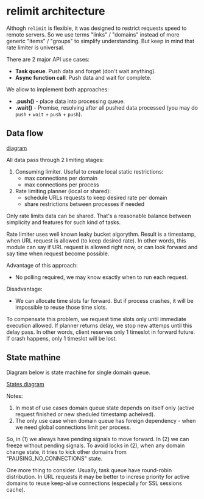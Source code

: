 relimit architecture
====================

Althogh `relimit` is flexible, it was designed to restrict requests speed
to remote servers. So we use terms "links" / "domains" instead of more generic
"items" / "groups" to simplify understanding. But keep in mind that rate
limiter is universal.

There are 2 major API use cases:

- __Task queue__. Push data and forget (don't wait anything).
- __Async function call__. Push data and wait for complete.

We allow to implement both approaches:

- __.push()__ - place data into processing queue.
- __.wait()__ - Promise, resolving after all pushed data processed (you may do
  `push` + `wait` + `push` + `push`).


## Data flow

[diagram](https://www.draw.io/?lightbox=1&highlight=0000ff&edit=_blank&layers=1&nav=1&title=Relimit.xml#R1VnbbuM2EP0aA9sHLyTqYvtx7U0vwBYomgLdPtISLbOmRIGiYnu%2FvqRESqIoZ5WEbtM8BOLwfmbmzAy9CHb55ScGy%2BOvNEVkAbz0sgg%2BLwBYBYH4LwXXVhB5fivIGE5b0UDwiL8hJfSUtMYpqoyBnFLCcWkKE1oUKOGGDDJGz%2BawAyXmriXMkCV4TCCxpX%2FilB9b6drzevnPCGdHtXOsO%2FYwOWWM1oXabgGCQ%2FPXdudQL6XGV0eY0vNAFDwsgh2jlLdf%2BWWHiERWo9bO%2B%2FFGb3dshgo%2BawJoZzxBUiN95OZg%2FKqxkPcp7YXVXk%2BIcXSZUgrc6xX6mwl7QTRHnF3FODULaPCu%2Bkyqfe6RB6GSHQeo%2B7ESQqXtrFu7v7L4ULeeRiD6PgBCSaX8RBex8TaldXsxXzQaVSO5lCda5yPm6LGEiew%2BC8cQsiPPiRo8gSG4AaINlgJn6U%2BAE0yBs3IATmyBsyNYnh5If46JxGPPxFfGu%2FsNgOMtYgMIKs7oCe0ooUxIClqIkdsDJmQkggRnhWgmYjMk5FuJEBb%2B%2BUl15DhN5TaTmL8JaN0brwyrnAI%2BDmzcAwew%2B2sLd45zxCoL4X%2FP%2FlRvuDZ91bNR8cPQhiV0AAuwYRFUU9U5LjJJ8phIW%2FnPIfK9wMBogs462JxDtLHuj1IR2VSTMn6kGS0geeilIxIboIEumH8dfP8lh3yMZKsQB%2FuqZjSNvu9vxPlVhXRYcypE%2Fb5fKC1vY60OT2uWqNMr9DlkGeKmGciLPasPhgjk%2BMkM6W9C17K%2FfX043MHmXmpygnZMtwxtm4vuZHK%2Bb6Fi22CRfpJZmWR0AqsKJyNDe8acbsJj2MRMk%2FgOHlo223LUDr9R3ATFiwmr1sY4T2kNXE0aZmejdbpgohdarc2FWgishRqVdbeep8XA0uIvHOUi4ngfCC5O1Q8zojtDFf6m0j6pyVIerDlqtF1En18U1wncI7Lt0mmdH%2FQJ9aRlOEtKl95Hf2OAvwyc2MbSN1fVwOsV6OFQoTdrM7S0%2BQXBk7zfvk5Ocn2vZCjFCac2e90x330pscXj2iCeCKZgwpPXLpjNTn%2BdMRuIno2v82Lj2iZCrfn3woTrkf78V1JhNDKEceRyyIQrS%2BuQEJpAjiTWIg%2BvCOXvjw0Z5UJTVE6TFpRiJuiubQuQpa6nrEqb%2BJsJU%2FBlF540twFHjGkmN3eizI0DZ1f%2B7Bn%2BvDISZn8xP8MZOrt2bMPZ52bCfVADa32vDs2Vxah3JIRRRhNEr%2BSDEa8E3jw%2B6Ndxajw6Ao0K9orDvHTDFKKOqtqSyh8QB0EHPkEbXNZY20oEZlEZ%2F9EUXMvQpIjls4b3gveA2FQEmHgmWU2YE3BR7Nr1mCOXne%2BVcz3w%2F%2BVdowLmjtEW2HVHyWiChKaaRx1h1eQdeZADjxkxV4fAwEI293IYuyywsBXFHuoeavVvH%2BBGQuE22Y9GXKLfGo2HswlkNsABNPbvAL%2B3GR%2FJcfOsOH7t%2FiDrJ1kfywrKkwkicVQjvxdLjdahoY9oM8tSX%2FECLpr9b14ti%2FQ%2FKwYP%2FwA%3D)

All data pass through 2 limiting stages:

1. Consuming limiter. Useful to create local static restrictions:
   - max connections per domain
   - max connections per process
2. Rate limiting planner (local or shared):
   - schedule URLs requests to keep desired rate per domain
   - share restrictions between processes if needed

Only rate limits data can be shared. That's a reasonable balance between
simplicity and features for such kind of tasks.

Rate limiter uses well known leaky bucket algorythm. Result is a timestamp, when
URL request is allowed (to keep desired rate). In other words, this module can
say if URL request is allowed right now, or can look forward and say
time when request become possible.

Advantage of this approach:

- No polling required, we may know exactly when to run each request.

Disadvantage:

- We can allocate time slots far forward. But if process crashes, it will be
  impossible to reuse those time slots.

To compensate this problem, we request time slots only until immediate execution
allowed. If planner returns delay, we stop new attemps until this delay pass.
In other words, client reserves only 1 timeslot in forward future. If crash
happens, only 1 timeslot will be lost.


## State mathine

Diagram below is state machine for single domain queue.

[States diagram](https://www.draw.io/?lightbox=1&highlight=0000ff&edit=_blank&layers=1&nav=1&title=Relimit.xml#R1Vpdc%2BI2FP0tffDM9iEZf0MegaUpM5tku5DZ9olRbAGeNRaVRYD%2B%2Bkq2ZCzJBmIMSZJMxr768PXRuUdXFwxnsNzeY7BaPKAQxoZthlvD%2BWrYdte36X9m2OUGr3uXG%2BY4CnOTtTeMo%2F8gN5rcuo5CmEodCUIxiVayMUBJAgMi2QDGaCN3m6FYfuoKzKFmGAcg1q0%2Fo5As%2BGuZ5t7%2BJ4zmC%2F5kXzS8gODXHKN1wh9n2M4s%2B8mbl0BMxfunCxCiTcnkDA1ngBEi%2BdVyO4AxQ1aglo%2F7o6a1cBvDhJw0gI94BfEaCpczx8hOYEFHUNjpTX9BljG1WfSSOr5i7TAJxwQQ1jqL4niAYoSzYY6Z%2FbCuBKNfsNQym%2FEW3VvhDsQEbksm7v09REtI8I524a1O18uH7MRK5Leb%2Fao53LQoLZiwAc6TeTHxHix6wfGqwc7XsBs8PY6fH0aP9wdA3CwiAscrELCWDY0eBdgMLUE6%2Bub9FcQRdQ5iNihK5tyswD302W9LoAp67sSb6qgWtjKsbguw2p4G6%2Ffe8%2FjTg%2Bq%2BJ6Z3Gqa3K4wCmKZffmcyjRKooRus8SsMOYI0zntMV%2BltEIM0jQIZYbiNyN%2Bl63%2BKcdRV1mCKG9Zi3nqHQE3RGgdQpgMBeA5FNx55MJRUvBb6G%2FPWdLq%2BjL%2Brwe9VoC9sGMaARK%2Fy9lC1JNyJ7yiiL1V4YFny6murmr8yH1UWbGUix%2BrKE9nKRDlO2kR08cCu1G3FOqT1Dtum4rBlHvbrcH96kXugjBbuoNkshcRQKV0s5UksF6JeZjlNENL1EmYsZ6b8j2YEIKbCwcDzwZKpRf5fv40pEfovmF7N2RUIMhbkmUd5fNZqFLA1jiMRL5YUL6UIM0sR9oY4EjFTjiMRW6fGkXlrCSXhy3xj6yp2wTDSNiavYRh1lXnUfKClKFKjQvhb55YadUr%2FuigSo%2BV3aCem9AQxQSyTRRjq0RECAi7C%2F4znVXvMwTTyGP9F9nuU%2F%2B%2FEbhGfb94kOvJEHWWeltjt%2Bqq%2Fh9ntepVuVZK7CVVtXf5X63TBtL8VSpptS7I42TZJbd6JkqpQNqVk90KCe5BienfXPsTg8ynpaJQUojlDmSN7Uvr%2FrpFouEmzikiPdrDM1XbfKISWn4imj09TeuZ8HA4mI3r0FHNTt%2FLpfZ6VfOZzk6UsacGkaxycHLdiAc8Rk6LgY0rKku9vx7TFOmezE1z8IMqipmCO1VRZHHmiogR04VxOK62pL6hIp9O2tuh1ksufdkpz6gcdGtBEZjuGVMjAS9aBEZljTHt7fcP7yp4QR%2FOEBQulM6Tq0WfCEAUg7vGGZRSGbHw%2FBi8w7hf1VamemFVYq2KjiF9VborSMffOKNdf62oIVqcjLanbSiTcKFuj3ZVnaCeP14uVM5rCM4y1VW%2B5NFQjeWXBq6sgnZzdC3H7yKmUUgB0m6ZSrnlEOdsSPFXA3CMlICWZEgrfmuB1NAr%2FGP71PBxPpj96k%2BH02%2BhhNNGo%2BqlyHV89%2F1%2BzSOx0NXz5fqIoP8HrViWhKvD3CdE5xePKPKhzoiyINbhqhctTztTFPvtWlfCVirNWKmtJJbwaytb55amlN%2F%2BASlyqUKx%2FHNL72RtNppPRw3A6%2Fvb0yWVEXZOrHpnEHCVweT5BjQna%2FNamdJxQLWxYnBEycebnTpYo8ryPmihbuN20Xu6pOaoqS22pyV31c2r9Uj9XM6%2BvJq5e5Anpsu30xPoLoUKQEnraOrMkeZ0qQlUICOn8IEm1pxaHGm%2BX6un%2BQtulbytJ8pGkWvVLScLPTqpdvcBVqPWFZdqqE%2BmT%2BXl3hkRfh5%2BuJ389yWkswKYy0aUEWOXbkXTO9ZTvI5x36KO3%2By%2B%2F5d333y90hv8D)

Notes:

1. In most of use cases domain queue state depends on itself only (active request
   finished or new sheduled timestamp acheived).
2. The only use case when domain queue has foreign dependency - when we need
   global connections limit per process.

So, in (1) we always have pending signals to move forward. In (2) we can freeze
without pending signals. To avoid locks in (2), when any domain change state,
it tries to kick other domains from "PAUSING_NO_CONNECTIONS" state.

One more thing to consider. Usually, task queue have round-robin distribution.
In URL requests it may be better to increse priority for active domains to reuse
keep-alive connections (especially for SSL sessions cache).
